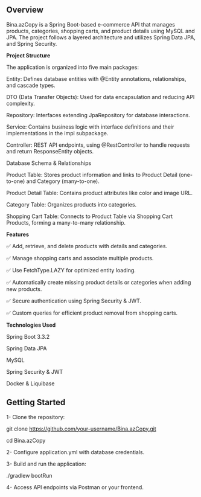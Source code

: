 **Overview**
-

Bina.azCopy is a Spring Boot-based e-commerce API that manages products, categories, shopping carts, and product details using MySQL and JPA. The project follows a layered architecture and utilizes Spring Data JPA, and Spring Security.

**Project Structure**

The application is organized into five main packages:

Entity: Defines database entities with @Entity annotations, relationships, and cascade types.

DTO (Data Transfer Objects): Used for data encapsulation and reducing API complexity.

Repository: Interfaces extending JpaRepository for database interactions.

Service: Contains business logic with interface definitions and their implementations in the impl subpackage.

Controller: REST API endpoints, using @RestController to handle requests and return ResponseEntity objects.

Database Schema & Relationships

Product Table: Stores product information and links to Product Detail (one-to-one) and Category (many-to-one).

Product Detail Table: Contains product attributes like color and image URL.

Category Table: Organizes products into categories.

Shopping Cart Table: Connects to Product Table via Shopping Cart Products, forming a many-to-many relationship.

**Features**


✅ Add, retrieve, and delete products with details and categories.

✅ Manage shopping carts and associate multiple products.

✅ Use FetchType.LAZY for optimized entity loading.

✅ Automatically create missing product details or categories when adding new products.

✅ Secure authentication using Spring Security & JWT.

✅ Custom queries for efficient product removal from shopping carts.

**Technologies Used**

Spring Boot 3.3.2

Spring Data JPA

MySQL

Spring Security & JWT

Docker & Liquibase

**Getting Started**
-
1- Clone the repository: 

git clone https://github.com/your-username/Bina.azCopy.git

cd Bina.azCopy

2- Configure application.yml with database credentials.

3- Build and run the application:

./gradlew bootRun

4- Access API endpoints via Postman or your frontend.
